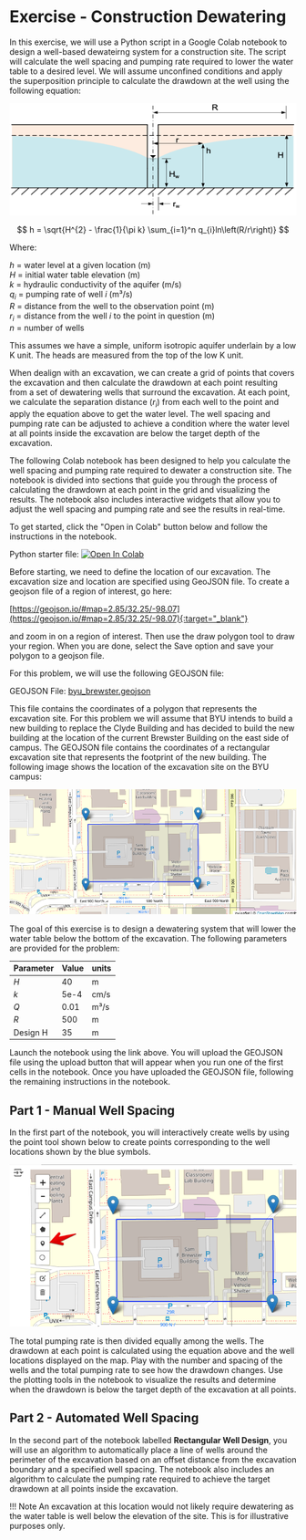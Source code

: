 # Exercise - Construction Dewatering

In this exercise, we will use a Python script in a Google Colab notebook to design a well-based dewateirng system for a construction site. The script will calculate the well spacing and pumping rate required to lower the water table to a desired level. We will assume unconfined conditions and apply the superposition principle to calculate the drawdown at the well using the following equation:

![unconfined.png](..%2F08_wells%2Funconfined.png)

$$
h = \sqrt{H^{2} - \frac{1}{\pi k} \sum_{i=1}^n q_{i}ln\left(R/r\right)}
$$

Where:

$h$ = water level at a given location (m)<br>
$H$ = initial water table elevation (m)<br>
$k$ = hydraulic conductivity of the aquifer (m/s)<br>
$q_{i}$ = pumping rate of well $i$ (m³/s)<br>
$R$ = distance from the well to the observation point (m)<br>
$r_i$ = distance from the well $i$ to the point in question (m)<br>
$n$ = number of wells

This assumes we have a simple, uniform isotropic aquifer underlain by a low K unit. The heads are measured from the top of the low K unit. 

When dealign with an excavation, we can create a grid of points that covers the excavation and then calculate the drawdown at each point resulting from a set of dewatering wells that surround the excavation. At each point, we calculate the separation distance ($r_i$) from each well to the point and apply the equation above to get the water level. The well spacing and pumping rate can be adjusted to achieve a condition where the water level at all points inside the excavation are below the target depth of the excavation.

The following Colab notebook has been designed to help you calculate the well spacing and pumping rate required to dewater a construction site. The notebook is divided into sections that guide you through the process of calculating the drawdown at each point in the grid and visualizing the results. The notebook also includes interactive widgets that allow you to adjust the well spacing and pumping rate and see the results in real-time. 

To get started, click the "Open in Colab" button below and follow the instructions in the notebook.

Python starter file: <a href="https://colab.research.google.
com/github/njones61/ce544/blob/main/docs/unit1/09_dewatering/dewatering.ipynb" target="_blank"><img src="https://colab.
research.google.com/assets/colab-badge.svg" alt="Open In Colab"/></a>

Before starting, we need to define the location of our excavation. The excavation size and location are specified using GeoJSON file. To create a geojson file of a region of interest, go here:

[https://geojson.io/#map=2.85/32.25/-98.07](https://geojson.io/#map=2.85/32.25/-98.07){:target="_blank"}

and zoom in on a region of interest. Then use the draw polygon tool to draw your region. When you are done, select the Save option and save your polygon to a geojson file.

For this problem, we will use the following GEOJSON file:

GEOJSON File: [byu_brewster.geojson](byu_brewster.geojson)

This file contains the coordinates of a polygon that represents the excavation site. For this problem we will assume 
that BYU intends to build a new building to replace the Clyde Building and has decided to build the new building at 
the location of the current Brewster Building on the east side of campus. The GEOJSON file contains the coordinates 
of a rectangular excavation site that represents the footprint of the new building. The following image shows the location of the excavation site on the BYU campus:

![byu_brewster.png](byu_brewster.png)

The goal of this exercise is to design a dewatering system that will lower the water table below the bottom of the excavation. The following parameters are provided for the problem:

| Parameter | Value | units |
|----------|------|-------|
| $H$      | 40   | m     |
| $k$      | 5e-4 | cm/s  |
| $Q$      | 0.01 | m³/s  |
| $R$      | 500  | m     |
| Design H | 35   | m     |

Launch the notebook using the link above. You will upload the GEOJSON file using the upload button that will appear when you run one of the first cells in the notebook. Once you have uploaded the GEOJSON file, following the remaining instructions in the notebook.

## Part 1 - Manual Well Spacing

In the first part of the notebook, you will interactively create wells by using the point tool shown below to create 
points corresponding to the well locations shown by the blue symbols.

![point_tool.png](point_tool.png)

The total pumping rate is then divided equally among the wells. The drawdown at each point is calculated using the 
equation above and the well locations displayed on the map. Play with the number and spacing of the wells and the 
total pumping rate to see how the drawdown changes. Use the plotting tools in the notebook to visualize the results 
and determine when the drawdown is below the target depth of the excavation at all points.

## Part 2 - Automated Well Spacing

In the second part of the notebook labelled **Rectangular Well Design**, you will use an algorithm to automatically 
place a line of wells around the perimeter of the excavation based on an offset distance from the excavation 
boundary and a specified well spacing. The notebook also includes an algorithm to calculate the pumping rate 
required to achieve the target drawdown at all points inside the excavation. 

!!! Note
    An excavation at this location would not likely require dewatering as the water table is well below the 
    elevation of the site. This is for illustrative purposes only.